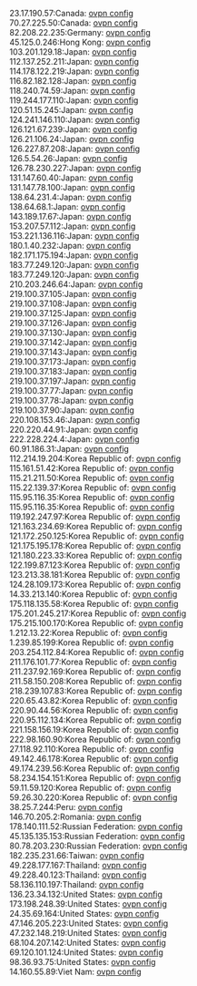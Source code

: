 23.17.190.57:Canada: [ovpn config](vpn/23_17_190_57.ovpn)  
70.27.225.50:Canada: [ovpn config](vpn/70_27_225_50.ovpn)  
82.208.22.235:Germany: [ovpn config](vpn/82_208_22_235.ovpn)  
45.125.0.246:Hong Kong: [ovpn config](vpn/45_125_0_246.ovpn)  
103.201.129.18:Japan: [ovpn config](vpn/103_201_129_18.ovpn)  
112.137.252.211:Japan: [ovpn config](vpn/112_137_252_211.ovpn)  
114.178.122.219:Japan: [ovpn config](vpn/114_178_122_219.ovpn)  
116.82.182.128:Japan: [ovpn config](vpn/116_82_182_128.ovpn)  
118.240.74.59:Japan: [ovpn config](vpn/118_240_74_59.ovpn)  
119.244.177.110:Japan: [ovpn config](vpn/119_244_177_110.ovpn)  
120.51.15.245:Japan: [ovpn config](vpn/120_51_15_245.ovpn)  
124.241.146.110:Japan: [ovpn config](vpn/124_241_146_110.ovpn)  
126.121.67.239:Japan: [ovpn config](vpn/126_121_67_239.ovpn)  
126.21.106.24:Japan: [ovpn config](vpn/126_21_106_24.ovpn)  
126.227.87.208:Japan: [ovpn config](vpn/126_227_87_208.ovpn)  
126.5.54.26:Japan: [ovpn config](vpn/126_5_54_26.ovpn)  
126.78.230.227:Japan: [ovpn config](vpn/126_78_230_227.ovpn)  
131.147.60.40:Japan: [ovpn config](vpn/131_147_60_40.ovpn)  
131.147.78.100:Japan: [ovpn config](vpn/131_147_78_100.ovpn)  
138.64.231.4:Japan: [ovpn config](vpn/138_64_231_4.ovpn)  
138.64.68.1:Japan: [ovpn config](vpn/138_64_68_1.ovpn)  
143.189.17.67:Japan: [ovpn config](vpn/143_189_17_67.ovpn)  
153.207.57.112:Japan: [ovpn config](vpn/153_207_57_112.ovpn)  
153.221.136.116:Japan: [ovpn config](vpn/153_221_136_116.ovpn)  
180.1.40.232:Japan: [ovpn config](vpn/180_1_40_232.ovpn)  
182.171.175.194:Japan: [ovpn config](vpn/182_171_175_194.ovpn)  
183.77.249.120:Japan: [ovpn config](vpn/183_77_249_120.ovpn)  
183.77.249.120:Japan: [ovpn config](vpn/183_77_249_120.ovpn)  
210.203.246.64:Japan: [ovpn config](vpn/210_203_246_64.ovpn)  
219.100.37.105:Japan: [ovpn config](vpn/219_100_37_105.ovpn)  
219.100.37.108:Japan: [ovpn config](vpn/219_100_37_108.ovpn)  
219.100.37.125:Japan: [ovpn config](vpn/219_100_37_125.ovpn)  
219.100.37.126:Japan: [ovpn config](vpn/219_100_37_126.ovpn)  
219.100.37.130:Japan: [ovpn config](vpn/219_100_37_130.ovpn)  
219.100.37.142:Japan: [ovpn config](vpn/219_100_37_142.ovpn)  
219.100.37.143:Japan: [ovpn config](vpn/219_100_37_143.ovpn)  
219.100.37.173:Japan: [ovpn config](vpn/219_100_37_173.ovpn)  
219.100.37.183:Japan: [ovpn config](vpn/219_100_37_183.ovpn)  
219.100.37.197:Japan: [ovpn config](vpn/219_100_37_197.ovpn)  
219.100.37.77:Japan: [ovpn config](vpn/219_100_37_77.ovpn)  
219.100.37.78:Japan: [ovpn config](vpn/219_100_37_78.ovpn)  
219.100.37.90:Japan: [ovpn config](vpn/219_100_37_90.ovpn)  
220.108.153.46:Japan: [ovpn config](vpn/220_108_153_46.ovpn)  
220.220.44.91:Japan: [ovpn config](vpn/220_220_44_91.ovpn)  
222.228.224.4:Japan: [ovpn config](vpn/222_228_224_4.ovpn)  
60.91.186.31:Japan: [ovpn config](vpn/60_91_186_31.ovpn)  
112.214.19.204:Korea Republic of: [ovpn config](vpn/112_214_19_204.ovpn)  
115.161.51.42:Korea Republic of: [ovpn config](vpn/115_161_51_42.ovpn)  
115.21.211.50:Korea Republic of: [ovpn config](vpn/115_21_211_50.ovpn)  
115.22.139.37:Korea Republic of: [ovpn config](vpn/115_22_139_37.ovpn)  
115.95.116.35:Korea Republic of: [ovpn config](vpn/115_95_116_35.ovpn)  
115.95.116.35:Korea Republic of: [ovpn config](vpn/115_95_116_35.ovpn)  
119.192.247.97:Korea Republic of: [ovpn config](vpn/119_192_247_97.ovpn)  
121.163.234.69:Korea Republic of: [ovpn config](vpn/121_163_234_69.ovpn)  
121.172.250.125:Korea Republic of: [ovpn config](vpn/121_172_250_125.ovpn)  
121.175.195.178:Korea Republic of: [ovpn config](vpn/121_175_195_178.ovpn)  
121.180.223.33:Korea Republic of: [ovpn config](vpn/121_180_223_33.ovpn)  
122.199.87.123:Korea Republic of: [ovpn config](vpn/122_199_87_123.ovpn)  
123.213.38.181:Korea Republic of: [ovpn config](vpn/123_213_38_181.ovpn)  
124.28.109.173:Korea Republic of: [ovpn config](vpn/124_28_109_173.ovpn)  
14.33.213.140:Korea Republic of: [ovpn config](vpn/14_33_213_140.ovpn)  
175.118.135.58:Korea Republic of: [ovpn config](vpn/175_118_135_58.ovpn)  
175.201.245.217:Korea Republic of: [ovpn config](vpn/175_201_245_217.ovpn)  
175.215.100.170:Korea Republic of: [ovpn config](vpn/175_215_100_170.ovpn)  
1.212.13.22:Korea Republic of: [ovpn config](vpn/1_212_13_22.ovpn)  
1.239.85.199:Korea Republic of: [ovpn config](vpn/1_239_85_199.ovpn)  
203.254.112.84:Korea Republic of: [ovpn config](vpn/203_254_112_84.ovpn)  
211.176.101.77:Korea Republic of: [ovpn config](vpn/211_176_101_77.ovpn)  
211.237.92.169:Korea Republic of: [ovpn config](vpn/211_237_92_169.ovpn)  
211.58.150.208:Korea Republic of: [ovpn config](vpn/211_58_150_208.ovpn)  
218.239.107.83:Korea Republic of: [ovpn config](vpn/218_239_107_83.ovpn)  
220.65.43.82:Korea Republic of: [ovpn config](vpn/220_65_43_82.ovpn)  
220.90.44.56:Korea Republic of: [ovpn config](vpn/220_90_44_56.ovpn)  
220.95.112.134:Korea Republic of: [ovpn config](vpn/220_95_112_134.ovpn)  
221.158.156.19:Korea Republic of: [ovpn config](vpn/221_158_156_19.ovpn)  
222.98.160.90:Korea Republic of: [ovpn config](vpn/222_98_160_90.ovpn)  
27.118.92.110:Korea Republic of: [ovpn config](vpn/27_118_92_110.ovpn)  
49.142.46.178:Korea Republic of: [ovpn config](vpn/49_142_46_178.ovpn)  
49.174.239.56:Korea Republic of: [ovpn config](vpn/49_174_239_56.ovpn)  
58.234.154.151:Korea Republic of: [ovpn config](vpn/58_234_154_151.ovpn)  
59.11.59.120:Korea Republic of: [ovpn config](vpn/59_11_59_120.ovpn)  
59.26.30.220:Korea Republic of: [ovpn config](vpn/59_26_30_220.ovpn)  
38.25.7.244:Peru: [ovpn config](vpn/38_25_7_244.ovpn)  
146.70.205.2:Romania: [ovpn config](vpn/146_70_205_2.ovpn)  
178.140.111.52:Russian Federation: [ovpn config](vpn/178_140_111_52.ovpn)  
45.135.135.153:Russian Federation: [ovpn config](vpn/45_135_135_153.ovpn)  
80.78.203.230:Russian Federation: [ovpn config](vpn/80_78_203_230.ovpn)  
182.235.231.66:Taiwan: [ovpn config](vpn/182_235_231_66.ovpn)  
49.228.177.167:Thailand: [ovpn config](vpn/49_228_177_167.ovpn)  
49.228.40.123:Thailand: [ovpn config](vpn/49_228_40_123.ovpn)  
58.136.110.197:Thailand: [ovpn config](vpn/58_136_110_197.ovpn)  
136.23.34.132:United States: [ovpn config](vpn/136_23_34_132.ovpn)  
173.198.248.39:United States: [ovpn config](vpn/173_198_248_39.ovpn)  
24.35.69.164:United States: [ovpn config](vpn/24_35_69_164.ovpn)  
47.146.205.223:United States: [ovpn config](vpn/47_146_205_223.ovpn)  
47.232.148.219:United States: [ovpn config](vpn/47_232_148_219.ovpn)  
68.104.207.142:United States: [ovpn config](vpn/68_104_207_142.ovpn)  
69.120.101.124:United States: [ovpn config](vpn/69_120_101_124.ovpn)  
98.36.93.75:United States: [ovpn config](vpn/98_36_93_75.ovpn)  
14.160.55.89:Viet Nam: [ovpn config](vpn/14_160_55_89.ovpn)  
